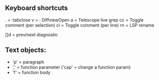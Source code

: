 
## Keyboard shortcuts

<leader>.  = :tabclose
<leader>v  = : DiffviewOpen
<leader>a  = Telescope live grep
<leader>cc = Toggle comment (per selection)
<leader>ci = Toggle comment (per line)
<leader>rn = LSP rename


[]d        = prev/next diagnostic

## Text objects: 

* 'p' = paragraph
* ',' = function parameter ('cap' = change a function param)
* 'f' = function body




